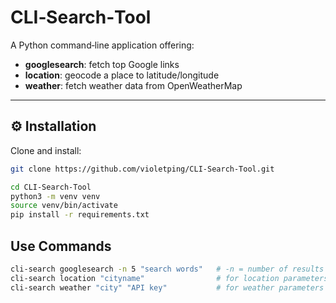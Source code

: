 # CLI‑Search‑Tool

A Python command‑line application offering:

- **googlesearch**: fetch top Google links
- **location**: geocode a place to latitude/longitude
- **weather**: fetch weather data from OpenWeatherMap

---

## ⚙️ Installation

Clone and install:

```bash
git clone https://github.com/violetping/CLI-Search-Tool.git

cd CLI-Search-Tool
python3 -m venv venv
source venv/bin/activate
pip install -r requirements.txt
```

## Use Commands 
```bash
cli-search googlesearch -n 5 "search words"   # -n = number of results [maximum 20] , "ai tool" = your search keywordrs. 
cli-search location "cityname"                # for location parameters 
cli-search weather "city" "API key"           # for weather parameters
